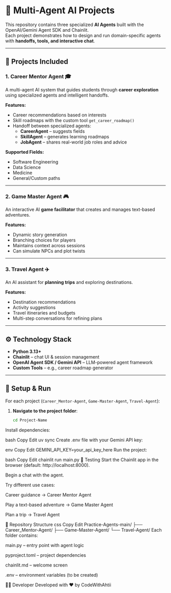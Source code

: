 # 🎯 Multi-Agent AI Projects

This repository contains three specialized **AI Agents** built with the OpenAI/Gemini Agent SDK and Chainlit.  
Each project demonstrates how to design and run domain-specific agents with **handoffs, tools, and interactive chat**.

---

## 📌 Projects Included

### 1. Career Mentor Agent 🎓
A multi-agent AI system that guides students through **career exploration** using specialized agents and intelligent handoffs.

**Features:**
- Career recommendations based on interests  
- Skill roadmaps with the custom tool `get_career_roadmap()`  
- Handoff between specialized agents:
  - **CareerAgent** – suggests fields  
  - **SkillAgent** – generates learning roadmaps  
  - **JobAgent** – shares real-world job roles and advice  

**Supported Fields:**
- Software Engineering  
- Data Science  
- Medicine  
- General/Custom paths  

---

### 2. Game Master Agent 🎮
An interactive AI **game facilitator** that creates and manages text-based adventures.  

**Features:**
- Dynamic story generation  
- Branching choices for players  
- Maintains context across sessions  
- Can simulate NPCs and plot twists  

---

### 3. Travel Agent ✈️
An AI assistant for **planning trips** and exploring destinations.  

**Features:**
- Destination recommendations  
- Activity suggestions  
- Travel itineraries and budgets  
- Multi-step conversations for refining plans  

---

## ⚙️ Technology Stack

- **Python 3.13+**  
- **Chainlit** – chat UI & session management  
- **OpenAI Agent SDK / Gemini API** – LLM-powered agent framework  
- **Custom Tools** – e.g., career roadmap generator  

---

## 🚀 Setup & Run

For each project (`Career_Mentor-Agent`, `Game-Master-Agent`, `Travel-Agent`):

1. **Navigate to the project folder**:
   ```bash
   cd Project-Name
Install dependencies:

bash
Copy
Edit
uv sync
Create .env file with your Gemini API key:

env
Copy
Edit
GEMINI_API_KEY=your_api_key_here
Run the project:

bash
Copy
Edit
chainlit run main.py
🧪 Testing
Start the Chainlit app in the browser (default: http://localhost:8000).

Begin a chat with the agent.

Try different use cases:

Career guidance → Career Mentor Agent

Play a text-based adventure → Game Master Agent

Plan a trip → Travel Agent

📂 Repository Structure
css
Copy
Edit
Practice-Agents-main/
├── Career_Mentor-Agent/
├── Game-Master-Agent/
└── Travel-Agent/
Each folder contains:

main.py – entry point with agent logic

pyproject.toml – project dependencies

chainlit.md – welcome screen

.env – environment variables (to be created)

👨‍💻 Developer
Developed with ❤️ by CodeWithAhtii